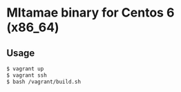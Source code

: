 # MItamae binary for Centos 6 (x86_64)

## Usage

```sh
$ vagrant up
$ vagrant ssh
$ bash /vagrant/build.sh
```
